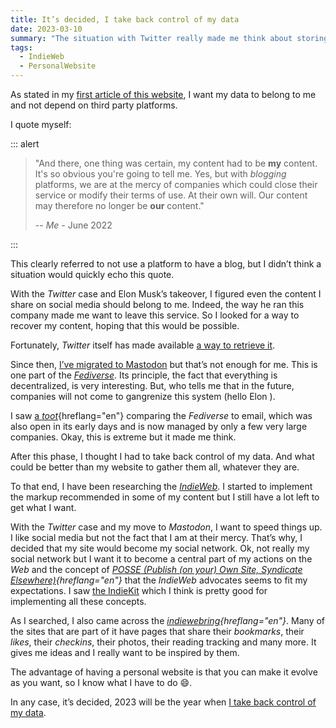 ```yaml
---
title: It’s decided, I take back control of my data
date: 2023-03-10
summary: "The situation with Twitter really made me think about storing all my data on my site and no longer going through third party services first. Then I’m free to share them wherever I want."
tags:
  - IndieWeb
  - PersonalWebsite
---
```


As stated in my [first article of this website](/en/blog/finally/), I want my data to belong to me and not depend on third party platforms.

I quote myself:

::: alert

> "And there, one thing was certain, my content had to be **my** content. It's so obvious you're going to tell me. Yes, but with _blogging_ platforms, we are at the mercy of companies which could close their service or modify their terms of use. At their own will. Our content may therefore no longer be **our** content."
>
> -- <cite>Me</cite> - June 2022

:::

This clearly referred to not use a platform to have a blog, but I didn’t think a situation would quickly echo this quote.

With the _Twitter_ case and Elon Musk’s takeover, I figured even the content I share on social media should belong to me. Indeed, the way he ran this company made me want to leave this service. So I looked for a way to recover my content, hoping that this would be possible.

Fortunately, _Twitter_ itself has made available [a way to retrieve it](https://help.twitter.com/en/managing-your-account/how-to-download-your-twitter-archive).

Since then, [I’ve migrated to Mastodon](https://indieweb.social/@jcletousey) but that’s not enough for me. This is one part of the _[Fediverse](https://en.wikipedia.org/wiki/Fediverse)_. Its principle, the fact that everything is decentralized, is very interesting. But, who tells me that in the future, companies will not come to gangrenize this system (hello Elon <emoji emoji="👋" label="main faisant coucou"></emoji>).

I saw [a _toot_](https://indieweb.social/@aral@mastodon.ar.al/109720685759002039){hreflang="en"} comparing the _Fediverse_ to email, which was also open in its early days and is now managed by only a few very large companies. Okay, this is extreme but it made me think.

After this phase, I thought I had to take back control of my data. And what could be better than my website to gather them all, whatever they are.

To that end, I have been researching the _[IndieWeb](https://indieweb.org/)_. I started to implement the markup recommended in some of my content but I still have a lot left to get what I want.

With the _Twitter_ case and my move to _Mastodon_, I want to speed things up. I like social media but not the fact that I am at their mercy. That’s why, I decided that my site would become my social network. Ok, not really my social network but I want it to become a central part of my actions on the _Web_ and the concept of _[POSSE (Publish (on your) Own Site, Syndicate Elsewhere)](https://indieweb.org/POSSE){hreflang="en"}_ that the _IndieWeb_ advocates seems to fit my expectations. I saw [the IndieKit](https://getindiekit.com/) which I think is pretty good for implementing all these concepts.

As I searched, I also came across the _[indiewebring](https://indieweb.org/indiewebring){hreflang="en"}_. Many of the sites that are part of it have pages that share their _bookmarks_, their _likes_, their _checkins_, their photos, their reading tracking and many more. It gives me ideas and I really want to be inspired by them.

The advantage of having a personal website is that you can make it evolve as you want, so I know what I have to do 😄.

In any case, it’s decided, 2023 will be the year when [I take back control of my data](/en/activity/).
